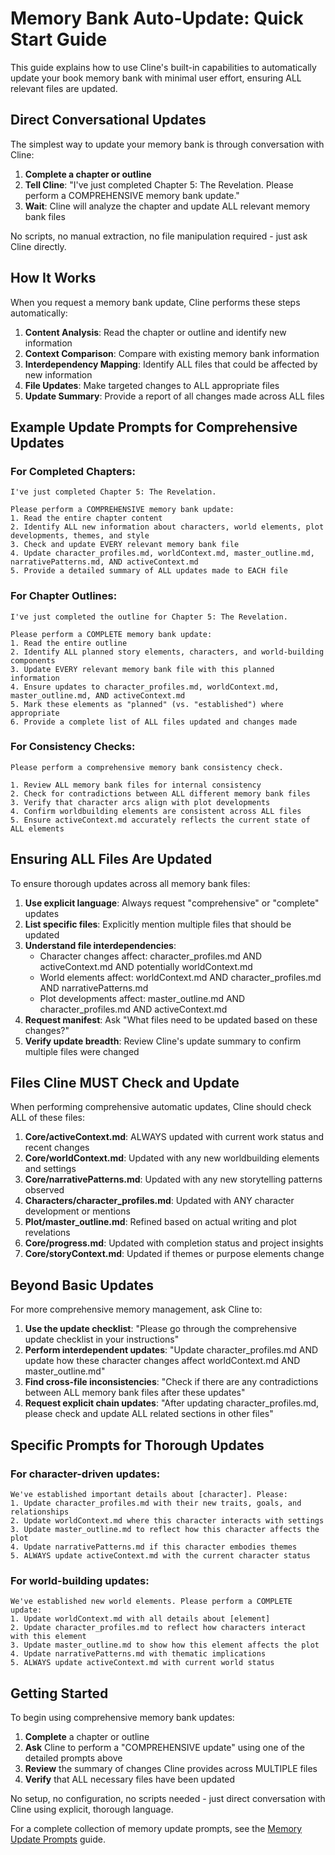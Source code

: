 # Memory Bank Auto-Update: Quick Start Guide

This guide explains how to use Cline's built-in capabilities to automatically update your book memory bank with minimal user effort, ensuring ALL relevant files are updated.

## Direct Conversational Updates

The simplest way to update your memory bank is through conversation with Cline:

1. **Complete a chapter or outline**
2. **Tell Cline**: "I've just completed Chapter 5: The Revelation. Please perform a COMPREHENSIVE memory bank update."
3. **Wait**: Cline will analyze the chapter and update ALL relevant memory bank files

No scripts, no manual extraction, no file manipulation required - just ask Cline directly.

## How It Works

When you request a memory bank update, Cline performs these steps automatically:

1. **Content Analysis**: Read the chapter or outline and identify new information
2. **Context Comparison**: Compare with existing memory bank information
3. **Interdependency Mapping**: Identify ALL files that could be affected by new information
4. **File Updates**: Make targeted changes to ALL appropriate files
5. **Update Summary**: Provide a report of all changes made across ALL files

## Example Update Prompts for Comprehensive Updates

### For Completed Chapters:
```
I've just completed Chapter 5: The Revelation. 

Please perform a COMPREHENSIVE memory bank update:
1. Read the entire chapter content
2. Identify ALL new information about characters, world elements, plot developments, themes, and style
3. Check and update EVERY relevant memory bank file
4. Update character_profiles.md, worldContext.md, master_outline.md, narrativePatterns.md, AND activeContext.md
5. Provide a detailed summary of ALL updates made to EACH file
```

### For Chapter Outlines:
```
I've just completed the outline for Chapter 5: The Revelation.

Please perform a COMPLETE memory bank update:
1. Read the entire outline
2. Identify ALL planned story elements, characters, and world-building components
3. Update EVERY relevant memory bank file with this planned information
4. Ensure updates to character_profiles.md, worldContext.md, master_outline.md, AND activeContext.md
5. Mark these elements as "planned" (vs. "established") where appropriate
6. Provide a complete list of ALL files updated and changes made
```

### For Consistency Checks:
```
Please perform a comprehensive memory bank consistency check.

1. Review ALL memory bank files for internal consistency
2. Check for contradictions between ALL different memory bank files
3. Verify that character arcs align with plot developments
4. Confirm worldbuilding elements are consistent across ALL files
5. Ensure activeContext.md accurately reflects the current state of ALL elements
```

## Ensuring ALL Files Are Updated

To ensure thorough updates across all memory bank files:

1. **Use explicit language**: Always request "comprehensive" or "complete" updates
2. **List specific files**: Explicitly mention multiple files that should be updated
3. **Understand file interdependencies**: 
   - Character changes affect: character_profiles.md AND activeContext.md AND potentially worldContext.md
   - World elements affect: worldContext.md AND character_profiles.md AND narrativePatterns.md
   - Plot developments affect: master_outline.md AND character_profiles.md AND activeContext.md
4. **Request manifest**: Ask "What files need to be updated based on these changes?"
5. **Verify update breadth**: Review Cline's update summary to confirm multiple files were changed

## Files Cline MUST Check and Update

When performing comprehensive automatic updates, Cline should check ALL of these files:

1. **Core/activeContext.md**: ALWAYS updated with current work status and recent changes
2. **Core/worldContext.md**: Updated with any new worldbuilding elements and settings
3. **Core/narrativePatterns.md**: Updated with any new storytelling patterns observed
4. **Characters/character_profiles.md**: Updated with ANY character development or mentions
5. **Plot/master_outline.md**: Refined based on actual writing and plot revelations
6. **Core/progress.md**: Updated with completion status and project insights
7. **Core/storyContext.md**: Updated if themes or purpose elements change

## Beyond Basic Updates

For more comprehensive memory management, ask Cline to:

1. **Use the update checklist**: "Please go through the comprehensive update checklist in your instructions"
2. **Perform interdependent updates**: "Update character_profiles.md AND update how these character changes affect worldContext.md AND master_outline.md"
3. **Find cross-file inconsistencies**: "Check if there are any contradictions between ALL memory bank files after these updates"
4. **Request explicit chain updates**: "After updating character_profiles.md, please check and update ALL related sections in other files"

## Specific Prompts for Thorough Updates

### For character-driven updates:
```
We've established important details about [character]. Please:
1. Update character_profiles.md with their new traits, goals, and relationships
2. Update worldContext.md where this character interacts with settings
3. Update master_outline.md to reflect how this character affects the plot
4. Update narrativePatterns.md if this character embodies themes
5. ALWAYS update activeContext.md with the current character status
```

### For world-building updates:
```
We've established new world elements. Please perform a COMPLETE update:
1. Update worldContext.md with all details about [element]
2. Update character_profiles.md to reflect how characters interact with this element
3. Update master_outline.md to show how this element affects the plot
4. Update narrativePatterns.md with thematic implications
5. ALWAYS update activeContext.md with current world status
```

## Getting Started

To begin using comprehensive memory bank updates:

1. **Complete** a chapter or outline
2. **Ask** Cline to perform a "COMPREHENSIVE update" using one of the detailed prompts above
3. **Review** the summary of changes Cline provides across MULTIPLE files
4. **Verify** that ALL necessary files have been updated

No setup, no configuration, no scripts needed - just direct conversation with Cline using explicit, thorough language.

For a complete collection of memory update prompts, see the [Memory Update Prompts](./memory_update_prompts.md) guide.
